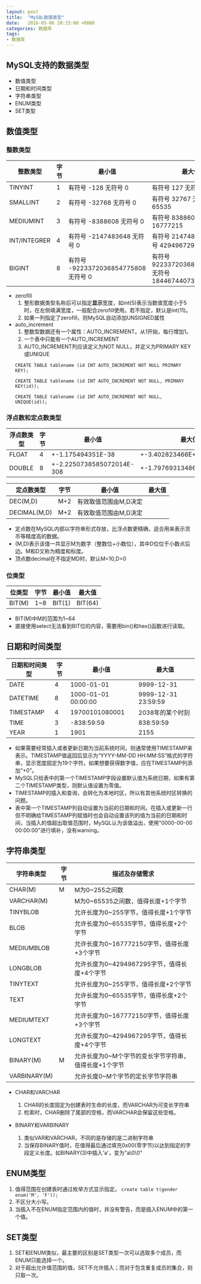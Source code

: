 ```yaml
---
layout: post
title:  "MySQL数据类型"
date:   2016-05-06 20:33:00 +0800
categories: 数据库
tags:
- 数据库
---
```



## MySQL支持的数据类型
* 数值类型
* 日期和时间类型
* 字符串类型
* ENUM类型
* SET类型
 
## 数值类型

### 整数类型

| 整数类型     | 字节 | 最小值                               | 最大值                                                 |
|--------------|------|--------------------------------------|--------------------------------------------------------|
| TINYINT      | 1    | 有符号 -128 无符号 0                 | 有符号 127 无符号 255                                  |
| SMALLINT     | 2    | 有符号 -32768 无符号 0               | 有符号 32767 无符号 65535                              |
| MEDIUMINT    | 3    | 有符号 -8388608 无符号 0             | 有符号 8388607 无符号 16777215                         |
| INT/INTEGRER | 4    | 有符号 -2147483648 无符号 0          | 有符号 2147483647 无符号 4294967295                    |
| BIGINT       | 8    | 有符号 -9223372036854775808 无符号 0 | 有符号 9223372036854775807 无符号 18446744073709551615 |
 
* zerofill
  1. 整形数据类型名称后可以指定**显示**宽度，如int(5)表示当数值宽度小于5时，在左侧填满宽度，一般配合zerofill使用。若不指定，默认是int(11)。
  2. 如果一列指定了zerofill，则MySQL自动添加UNSIGNED属性
* auto_increment
  1. 整数型数据还有一个属性：AUTO_INCREMENT。从1开始，每行增加1。
  2. 一个表中只能有一个AUTO_INCREMENT
  3. AUTO_INCREMENT列应该定义为NOT NULL，并定义为PRIMARY KEY或UNIQUE
	```
	CREATE TABLE tablename (id INT AUTO_INCREMENT NOT NULL PRIMARY KEY);    
	```
	```
	CREATE TABLE tablename (id INT AUTO_INCREMENT NOT NULL, PRIMARY KEY(id));    
	```
	```
	CREATE TABLE tablename (id INT AUTO_INCREMENT NOT NULL, UNIQUE(id));    
	```
 
 
### 浮点数和定点数类型

| 浮点数类型   | 字节 | 最小值                               | 最大值                                                 |
|--------------|------|--------------------------------------|--------------------------------------------------------|
| FLOAT        | 4    | +-1.175494351E-38                    | +-3.402823466E+38                                      |
| DOUBLE       | 8    | +-2.2250738585072014E-308            | +-1.79769313486231757E+308                             |
 
| 定点数类型   | 字节 | 最小值                               | 最大值                                                 |
|--------------|------|--------------------------------------|--------------------------------------------------------|
| DEC(M,D)     | M+2  | 有效取值范围由M,D决定                |                                                        |
| DECIMAL(M,D) | M+2  | 有效取值范围由M,D决定                |                                                        |
 
* 定点数在MySQL内部以字符串形式存放，比浮点数更精确，适合用来表示货币等精度高的数据。
* (M,D)表示该值一共显示M为数字（整数位+小数位），其中D位位于小数点后边。M和D又称为精度和标度。
* 顶点数decimal在不指定MD时，默认M=10,D=0
 
### 位类型

| 位类型       | 字节 | 最小值                               | 最大值                                                 |
|--------------|------|--------------------------------------|--------------------------------------------------------|
| BIT(M)       | 1~8  | BIT(1)                               | BIT(64)                                                |
 
* BIT(M)中M的范围为1~64
* 直接使用select无法看到BIT位的内容，需要用bin()和hex()函数进行读取。
 
 
 
## 日期和时间类型

| 日期和时间类型 | 字节 | 最小值              | 最大值              |
|----------------|------|---------------------|---------------------|
| DATE           | 4    | 1000-01-01          | 9999-12-31          |
| DATETIME       | 8    | 1000-01-01 00:00:00 | 9999-12-31 23:59:59 |
| TIMESTAMP      | 4    | 19700101080001      | 2038年的某个时刻    |
| TIME           | 3    | -838:59:59          | 838:59:59           |
| YEAR           | 1    | 1901                | 2155                |
 
* 如果需要经常插入或者更新日期为当前系统时间，则通常使用TIMESTAMP来表示。TIMESTAMP值返回后显示为“YYYY-MM-DD HH:MM:SS”格式的字符串，显示宽度固定为19个字符。如果想要获得数字值，应在TIMESTAMP列添加“+0”。
* MySQL只给表中的第一个TIMESTAMP字段设置默认值为系统日期，如果有第二个TIMESTAMP类型，则默认值设置为零值。
* TIMESTAMP的插入和查询，会转化为本地时区，所以有其他系统时区转换的问题。
* 表中第一个TIMESTAMP列自动设置为当前的日期和时间。在插入或更新一行但不明确给TIMESTAMP列赋值时也会自动设置该列的值为当前的日期和时间，当插入的值超出取值范围时，MySQL认为该值溢出，使用“0000-00-00 00:00:00”进行填补，没有warning。
 
 
## 字符串类型

| 字符串类型   | 字节 | 描述及存储需求                                        |
|--------------|------|-------------------------------------------------------|
| CHAR(M)      | M    | M为0~255之间数                                        |
| VARCHAR(M)   |      | M为0~65535之间数，值得长度+1个字节                    |
| TINYBLOB     |      | 允许长度为0~255字节，值得长度+1个字节                 |
| BLOB         |      | 允许长度为0~65535字节，值得长度+2个字节               |
| MEDIUMBLOB   |      | 允许长度为0~167772150字节，值得长度+3个字节           |
| LONGBLOB     |      | 允许长度为0~4294967295字节，值得长度+4个字节          |
| TINYTEXT     |      | 允许长度为0~255字节，值得长度+2个字节                 |
| TEXT         |      | 允许长度为0~65535字节，值得长度+2个字节               |
| MEDIUMTEXT   |      | 允许长度为0~167772150字节，值得长度+3个字节           |
| LONGTEXT     |      | 允许长度为0~4294967295字节，值得长度+4个字节          |
| BINARY(M)    | M    | 允许长度为0~M个字节的变长字节字符串，值得长度+1个字节 |
| VARBINARY(M) |      | 允许长度0~M个字节的定长字节字符串                     |
 
* CHAR和VARCHAR
  1. CHAR的长度固定为创建表时生命的长度，而VARCHAR为可变长字符串
  2. 检索时，CHAR删除了尾部的空格，而VARCHAR会保留这些空格。
 
* BINARY和VARBINARY
  1. 类似VAR和VARCHAR，不同的是存储的是二进制字符串
  2. 当保存BINARY值时，在值得最后通过填充0x00(零字节)以达到指定的字段定义长度。如BINARY(3)中插入'a'，变为"a\0\0"
 
 
## ENUM类型
  1. 值得范围在创建表时通过枚举方式显示指定。 
    ```
    create table t(gender enum('M', 'F'));
    ```
  2. 不区分大小写。
  3. 当插入不在ENUM指定范围内的值时，并没有警告，而是插入ENUM中的第一个值。
 
## SET类型
  1. SET和ENUM类似，最主要的区别是SET类型一次可以选取多个成员，而ENUM只能选择一个。
  2. 对于超出允许值范围的值，SET不允许插入；而对于包含重复成员的集合，则只取一次。
 
 
